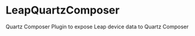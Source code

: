 LeapQuartzComposer
==================

Quartz Composer Plugin to expose Leap device data to Quartz Composer 